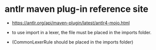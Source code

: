 # antlr maven plug-in reference site
- https://antlr.org/api/maven-plugin/latest/antlr4-mojo.html


- to use import in a lexer, the file must be placed in the imports folder.
- (CommonLexerRule should be placed in the imports folder)